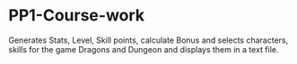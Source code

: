 # PP1-Course-work
Generates Stats, Level, Skill points, calculate Bonus and selects characters, skills for the game Dragons and Dungeon and displays them in a text file.
